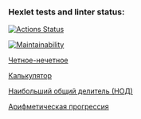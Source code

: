 ### Hexlet tests and linter status:
[![Actions Status](https://github.com/VrnkProg1/python-project-49/workflows/hexlet-check/badge.svg)](https://github.com/VrnkProg1/python-project-49/actions)

[![Maintainability](https://api.codeclimate.com/v1/badges/e1635aff1ff706e4c52a/maintainability)](https://codeclimate.com/github/VrnkProg1/python-project-49/maintainability)

[Четное-нечетное](https://asciinema.org/a/upGne8wMNye1vUmkZximI01g4)

[Калькулятор](https://asciinema.org/a/Bh8Wl2qwtPTin9de3a6TSHNrF)

[Наибольший общий делитель (НОД)](https://asciinema.org/a/OJ0GJwpZMgc7rBQiBRLoEuRvL)

[Арифметическая прогрессия](https://asciinema.org/a/MJ05B9jAK6HqySiofYEeIB4qk)

